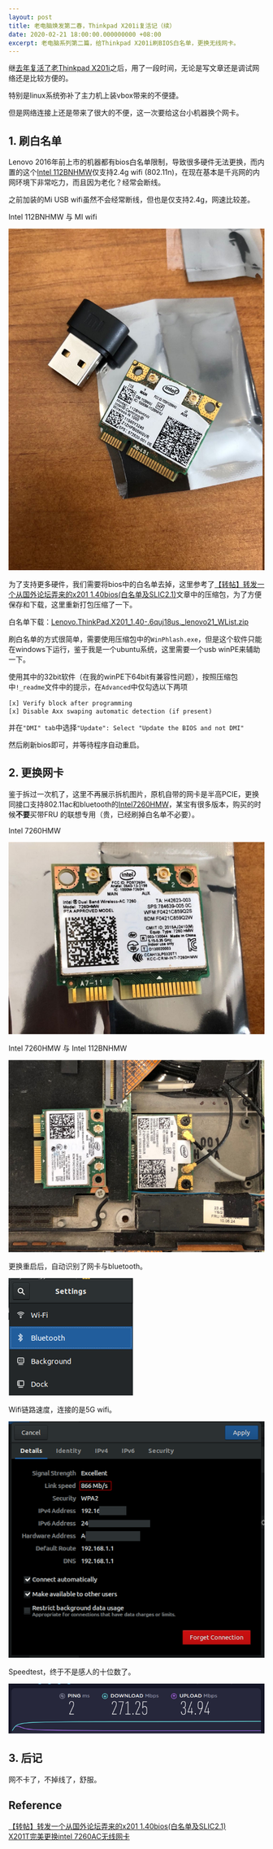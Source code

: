```yaml
---
layout: post
title: 老电脑焕发第二春，Thinkpad X201i复活记（续）
date: 2020-02-21 18:00:00.000000000 +08:00
excerpt: 老电脑系列第二篇，给Thinkpad X201i刷BIOS白名单，更换无线网卡。
---
```


继[去年复活了老Thinkpad X201i]({{site.url}}/2019/11/thinkpadx201i-refresh/)之后，用了一段时间，无论是写文章还是调试网络还是比较方便的。

特别是linux系统弥补了主力机上装vbox带来的不便捷。

但是网络连接上还是带来了很大的不便，这一次要给这台小机器换个网卡。

## 1. 刷白名单

Lenovo 2016年前上市的机器都有bios白名单限制，导致很多硬件无法更换，而内置的这个[Intel 112BNHMW](https://ark.intel.com/content/www/cn/zh/ark/products/59480/intel-centrino-wireless-n-1000-single-band.html)仅支持2.4g wifi (802.11n)，在现在基本是千兆网的内网环境下非常吃力，而且因为老化？经常会断线。

之前加装的Mi USB wifi虽然不会经常断线，但也是仅支持2.4g，网速比较差。

Intel 112BNHMW 与 MI wifi

![112b-and-mi](/assets/img/posts/2020-02-21-thinkpadx201i-refresh-2/112b-and-mi.jpg)

为了支持更多硬件，我们需要将bios中的白名单去掉，这里参考了[【转帖】转发一个从国外论坛弄来的x201 1.40bios(白名单及SLIC2.1)](https://forum.51nb.com/thread-1366013-1-1.html)文章中的压缩包，为了方便保存和下载，这里重新打包压缩了一下。

白名单下载：[Lenovo.ThinkPad.X201_1.40-.6quj18us._lenovo21_WList.zip](https://github.com/Li-Aaron/Li-Aaron.github.io/releases/download/0.0.1/Lenovo.ThinkPad.X201_1.40-.6quj18us._lenovo21_WList.zip)

刷白名单的方式很简单，需要使用压缩包中的`WinPhlash.exe`，但是这个软件只能在windows下运行，鉴于我是一个ubuntu系统，这里需要一个usb winPE来辅助一下。

使用其中的32bit软件（在我的winPE下64bit有兼容性问题），按照压缩包中`!_readme`文件中的提示，在`Advanced`中仅勾选以下两项  
```
[x] Verify block after programming  
[x] Disable Axx swaping automatic detection (if present)  
```
并在`"DMI" tab`中选择`"Update": Select "Update the BIOS and not DMI"`

然后刷新bios即可，并等待程序自动重启。

## 2. 更换网卡

鉴于拆过一次机了，这里不再展示拆机图片，原机自带的网卡是半高PCIE，更换同接口支持802.11ac和bluetooth的[Intel7260HMW](https://ark.intel.com/content/www/cn/zh/ark/products/75439/intel-dual-band-wireless-ac-7260.html)，某宝有很多版本，购买的时候**不要**买带FRU
的联想专用（贵，已经刷掉白名单不必要）。

Intel 7260HMW

![7260hmw](/assets/img/posts/2020-02-21-thinkpadx201i-refresh-2/7260hmw.jpg)

Intel 7260HMW 与 Intel 112BNHMW

![7260-112b](/assets/img/posts/2020-02-21-thinkpadx201i-refresh-2/7260-112b.jpg)

更换重启后，自动识别了网卡与bluetooth。

![bluetooth-setting](/assets/img/posts/2020-02-21-thinkpadx201i-refresh-2/bluetooth-setting.png)

Wifi链路速度，连接的是5G wifi。

![wifi-link-speed](/assets/img/posts/2020-02-21-thinkpadx201i-refresh-2/wifi-link-speed.png)

Speedtest，终于不是感人的十位数了。

![speedtest-result](/assets/img/posts/2020-02-21-thinkpadx201i-refresh-2/speedtest-result.png)

## 3. 后记

网不卡了，不掉线了，舒服。

## Reference
[【转帖】转发一个从国外论坛弄来的x201 1.40bios(白名单及SLIC2.1)](https://forum.51nb.com/thread-1366013-1-1.html)  
[X201T完美更换intel 7260AC无线网卡](https://forum.51nb.com/thread-1666112-1-1.html)  